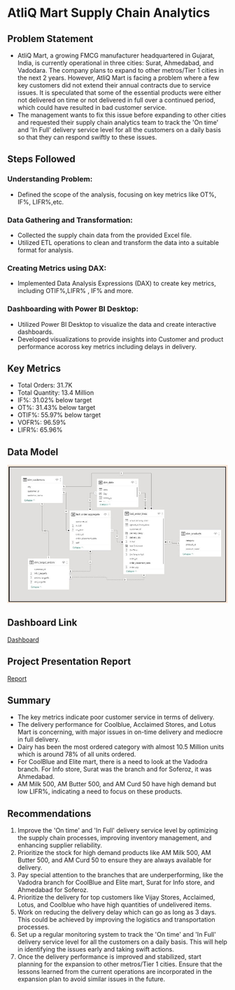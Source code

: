# AtliQ Mart Supply Chain Analytics

## Problem Statement

* AtliQ Mart, a growing FMCG manufacturer headquartered in Gujarat, India, is currently operational in three cities: Surat, Ahmedabad, and Vadodara. The company plans to expand to other metros/Tier 1 cities in the next 2 years. However, AtliQ Mart is facing a problem where a few key customers did not extend their annual contracts due to service issues. It is speculated that some of the essential products were either not delivered on time or not delivered in full over a continued period, which could have resulted in bad customer service.
* The management wants to fix this issue before expanding to other cities and requested their supply chain analytics team to track the 'On time' and 'In Full' delivery service level for all the customers on a daily basis so that they can respond swiftly to these issues.

## Steps Followed

### Understanding Problem:
* Defined the scope of the analysis, focusing on key metrics like OT%, IF%, LIFR%,etc.
### Data Gathering and Transformation:
* Collected the supply chain data from the provided Excel file.
* Utilized ETL operations to clean and transform the data into a suitable format for analysis.
### Creating Metrics using DAX:
* Implemented Data Analysis Expressions (DAX) to create key metrics, including OTIF%,LIFR% , IF% and more.
### Dashboarding with Power BI Desktop:
* Utilized Power BI Desktop to visualize the data and create interactive dashboards.
* Developed visualizations to provide insights into Customer and product performance acoross key metrics including delays in delivery.

## Key Metrics

- Total Orders: 31.7K
- Total Quantity: 13.4 Million
- IF%: 31.02% below target
- OT%: 31.43% below target
- OTIF%: 55.97% below target
- VOFR%: 96.59%
- LIFR%: 65.96%

## Data Model
![Image Alt text](/images/Data_Model_image)

## Dashboard Link
[Dashboard](https://app.powerbi.com/view?r=eyJrIjoiODBlNjBlMWEtYTAwYy00NjY5LTlkMjMtMjM4Y2VkZGQyM2YyIiwidCI6ImRmODY3OWNkLWE4MGUtNDVkOC05OWFjLWM4M2VkN2ZmOTVhMCJ9&pageName=ReportSectione07ed2c3b9392d734223)

## Project Presentation Report
[Report](https://github.com/Swam80/Supply-Chain-FMCG-project_codebasics/blob/main/Supply_chain_FMCG_presentation.pdf)

## Summary

* The key metrics indicate poor customer service in terms of delivery.
* The delivery performance for Coolblue, Acclaimed Stores, and Lotus Mart is concerning, with major issues in on-time delivery and mediocre in full delivery.
* Dairy has been the most ordered category with almost 10.5 Million units which is around 78% of all units ordered.
* For CoolBlue and Elite mart, there is a need to look at the Vadodra branch. For Info store, Surat was the branch and for Soferoz, it was Ahmedabad.
*  AM Milk 500, AM Butter 500, and AM Curd 50 have high demand but low LIFR%, indicating a need to focus on these products.

## Recommendations

1. Improve the 'On time' and 'In Full' delivery service level by optimizing the supply chain processes, improving inventory management, and enhancing supplier reliability.
2. Prioritize the stock for high demand products like AM Milk 500, AM Butter 500, and AM Curd 50 to ensure they are always available for delivery.
3. Pay special attention to the branches that are underperforming, like the Vadodra branch for CoolBlue and Elite mart, Surat for Info store, and Ahmedabad for Soferoz.
4. Prioritize the delivery for top customers like Vijay Stores, Acclaimed, Lotus, and Coolblue who have high quantities of undelivered items.
5. Work on reducing the delivery delay which can go as long as 3 days. This could be achieved by improving the logistics and transportation processes.
6. Set up a regular monitoring system to track the 'On time' and 'In Full' delivery service level for all the customers on a daily basis. This will help in identifying the issues early and taking swift actions.
7. Once the delivery performance is improved and stabilized, start planning for the expansion to other metros/Tier 1 cities. Ensure that the lessons learned from the current operations are incorporated in the expansion plan to avoid similar issues in the future.
